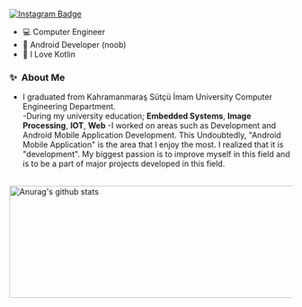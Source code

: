 [![Instagram Badge](https://img.shields.io/badge/-Instagram-C13584?style=flat-quare&labelColor=C13584&logo=instagram&logoColor=white&link=link)](link)
&nbsp;&nbsp;


- 💻 Computer Engineer
- 📱 Android Developer (noob)
- 🥇 I Love Kotlin
  

### ✨&nbsp; About Me

- I graduated from Kahramanmaraş Sütçü İmam University Computer Engineering Department.<br>
-During my university education; <b>Embedded Systems</b>, <b>Image Processing</b>, <b>IOT</b>, <b>Web</b>
-I worked on areas such as Development and Android Mobile Application Development. This
Undoubtedly, "Android Mobile Application" is the area that I enjoy the most.
I realized that it is "development". My biggest passion is to improve myself in this field and
is to be a part of major projects developed in this field.

<br>
 <a href="https://github.com/Honor13/github-readme-stats"><img align="center" src="https://github-readme-stats.vercel.app/api?username=Honor13&show_icons=true&include_all_commits=true&theme=buefy&hide_border=true" alt="Anurag's github stats" width="800" height="200" /></a>  </a> 

